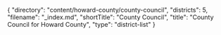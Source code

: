 {
  "directory": "content/howard-county/county-council",
  "districts": 5,
  "filename": "_index.md",
  "shortTitle": "County Council",
  "title": "County Council for Howard County",
  "type": "district-list"
}
